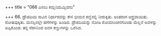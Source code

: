 +++
title = "066 ಎನಲು ಕಮ್ಬನಿದುಮ್ಬಿದನು"

+++
66. ದ್ರೌಪದಿಯ ಸಾವಿನ ನಿರ್ಧಾರವನ್ನು ಕೇಳಿ ಭೀಮನ ಕಣ್ಣಿನಲ್ಲಿ ನೀರುಕ್ಕಿತು. ಅಂತರಂಗ ಆದ್ರ್ರವಾಯಿತು. ರೋಷವುಕ್ಕಿತು. ಮನಸ್ಸಿನಲ್ಲೇ ಹಗೆಗಳನ್ನು ಹಿಂಡಿದ. ದ್ರೌಪದಿಯನ್ನು ನೋಡಿ ರೋಮಾಂಚನಗೊಂಡು ಮೆಲ್ಲನೆ ಅವಳನ್ನು ಅಪ್ಪಿಕೊಂಡ. ತನ್ನ ಸೆರಗಿನಿಂದ ಅವಳ ಕಣ್ಣುಗಳನ್ನು ಒರೆಸಿದ.